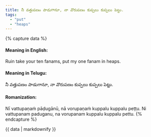 ```yaml
---
title: నీ వత్తుపణం పాడుగానూ, నా వొరుపణం కుప్పలు కుప్పలు పెట్టు.
tags:
  - "put"
  - "heaps"
---
```


{% capture data %}
#### Meaning in English:
Ruin take your ten fanams, put my one fanam in heaps.

#### Meaning in Telugu:
నీ వత్తుపణం పాడుగానూ, నా వొరుపణం కుప్పలు కుప్పలు పెట్టు.

#### Romanization:
Nī vattupaṇaṁ pāḍugānū, nā vorupaṇaṁ kuppalu kuppalu peṭṭu.
Ni vattupanam paduganu, na vorupanam kuppalu kuppalu pettu.
{% endcapture %}

{{ data | markdownify }}

